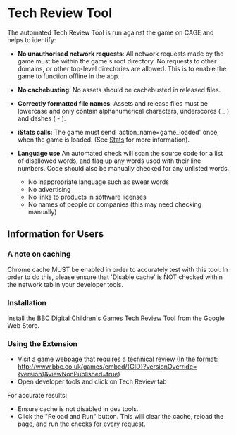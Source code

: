 # Tech Review Tool

The automated Tech Review Tool is run against the game on CAGE and helps to identify:

* **No unauthorised network requests**:
All network requests made by the game must be within the game's root directory. No requests to other domains, or other top-level directories are
allowed. This is to enable the game to function offline in the app.

* **No cachebusting**:
No assets should be cachebusted in released files.

* **Correctly formatted file names**:
Assets and release files must be lowercase and only contain alphanumerical characters, underscores ( _ ) and dashes ( - ).

* **iStats calls**:
The game must send 'action_name=game_loaded' once, when the game is loaded. (See [Stats](stats.md) for more information).

* **Language use**
An automated check will scan the source code for a list of disallowed words, and flag up any words used with their line numbers. Code should also be manually checked for any unlisted words.

  * No inappropriate language such as swear words
  * No advertising
  * No links to products in software licenses
  * No names of people or companies (this may need checking manually)

## Information for Users

### A note on caching
Chrome cache MUST be enabled in order to accurately test with this tool. In order to do this, please ensure that 'Disable cache' is NOT checked within the network tab in your developer tools.

### Installation

Install the [BBC Digital Children's Games Tech Review Tool](https://chrome.google.com/webstore/detail/bbc-digital-childrens-gam/obhojgkahkhapohjnijhehgfkpceogcb) from the Google Web Store.


### Using the Extension

* Visit a game webpage that requires a technical review (In the format: http://www.bbc.co.uk/games/embed/{GID}?versionOverride={version}&viewNonPublished=true)
* Open developer tools and click on Tech Review tab

For accurate results:

* Ensure cache is not disabled in dev tools.
* Click the "Reload and Run" button. This will clear the cache, reload the page, and run the checks for every request.
